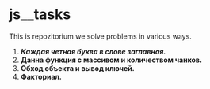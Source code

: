 # js__tasks

This is repozitorium we solve problems in various ways.
<ol>

<li><b> <i>Каждая четная буква в слове заглавная.</i></b></li>
<li><b>Данна функция с массивом и количеством чанков.</b></li>
<li><b>Обход объекта и вывод ключей.</b></li>
<li><b>Факториал.</b></li>
</ol>
